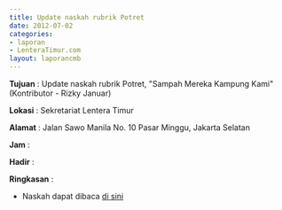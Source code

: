 ```yaml
---
title: Update naskah rubrik Potret
date: 2012-07-02
categories:
- laporan
- LenteraTimur.com
layout: laporancmb
---
```



**Tujuan** : Update naskah rubrik Potret, "Sampah Mereka Kampung Kami" (Kontributor - Rizky Januar)

**Lokasi** : Sekretariat Lentera Timur 

**Alamat** : Jalan Sawo Manila No. 10 Pasar Minggu, Jakarta Selatan

**Jam** : 

**Hadir** :  


**Ringkasan** : 
* Naskah dapat dibaca [di sini](http://www.lenteratimur.com/2012/07/sampah-mereka-kampung-kami/)
